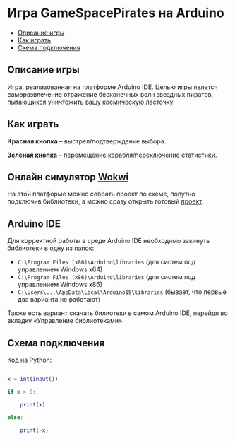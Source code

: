 # Игра GameSpacePirates на Arduino
* [Описание игры](#1)
* [Как играть](#2)
* [Схема подключения](#3)

## Описание игры <a name="1"></a> 
Игра, реализованная на платформе Arduino IDE. Целью игры явлется ~~саморазвлечение~~ отражение бесконечных волн звездных пиратов, пытающихся уничтожить вашу космическую ласточку.
## Как играть <a name="2"></a>
**Красная кнопка** &ndash; выстрел/подтверждение выбора.

**Зеленая кнопка** &ndash; перемещение корабля/переключение статистики.
## Онлайн симулятор [Wokwi](https://wokwi.com/)
На этой платформе можно собрать проект по схеме, попутно подключив библиотеки, а можно сразу открыть готовый [проект](https://wokwi.com/projects/356574904307154945).
## Arduino IDE
Для корректной работы в среде Arduino IDE необходимо закинуть библиотеки в одну из папок:
* `C:\Program Files (x86)\Arduino\libraries` (для систем под управлением Windows x64)
* `C:\Program Files (x86)\Arduino\libraries` (для систем под управлением Windows x86)
* `C:\Users\...\AppData\Local\Arduino15\libraries` (бывает, что первые два варианта не работают)

Также есть вариант скачать билиотеки в самом Arduino IDE, перейдя во вкладку «Управление библиотеками».
## Схема подключения <a name="3"></a> 


Код на Python:

```Matlab

x = int(input())

if x > 0:

    print(x)

else:

    print(-x)
